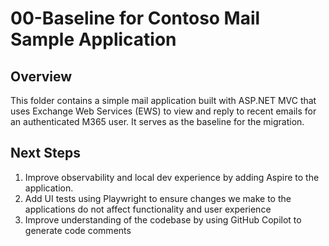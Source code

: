 # 00-Baseline for Contoso Mail Sample Application

## Overview

This folder contains a simple mail application built with ASP.NET MVC that uses Exchange Web Services (EWS) to view and reply to recent emails for an authenticated M365 user. It serves as the baseline for the migration.

## Next Steps

1. Improve observability and local dev experience by adding Aspire to the application.
1. Add UI tests using Playwright to ensure changes we make to the applications do not affect functionality and user experience
1. Improve understanding of the codebase by using GitHub Copilot to generate code comments
